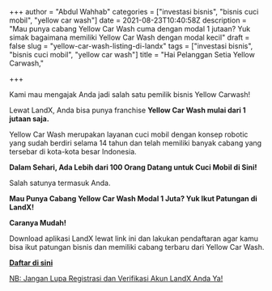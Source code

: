 +++
author = "Abdul Wahhab"
categories = ["investasi bisnis", "bisnis cuci mobil", "yellow car wash"]
date = 2021-08-23T10:40:58Z
description = "Mau punya cabang Yellow Car Wash cuma dengan modal 1 jutaan? Yuk simak bagaimana memiliki Yellow Car Wash dengan modal kecil"
draft = false
slug = "yellow-car-wash-listing-di-landx"
tags = ["investasi bisnis", "bisnis cuci mobil", "yellow car wash"]
title = "Hai Pelanggan Setia Yellow Carwash,"

+++


Kami mau mengajak Anda jadi salah satu pemilik bisnis Yellow Carwash!

Lewat LandX, Anda bisa punya franchise **Yellow Car Wash mulai dari 1 jutaan saja.**

Yellow Car Wash merupakan layanan cuci mobil dengan konsep robotic yang sudah berdiri selama 14 tahun dan telah memiliki banyak cabang yang tersebar di kota-kota besar Indonesia.

**Dalam Sehari, Ada Lebih dari 100 Orang Datang untuk Cuci Mobil di Sini!**

Salah satunya termasuk Anda.

**Mau Punya Cabang Yellow Car Wash Modal 1 Juta? Yuk Ikut Patungan di LandX!**

**Caranya Mudah!**

Download aplikasi LandX lewat link ini dan lakukan pendaftaran agar kamu bisa ikut patungan bisnis dan memiliki cabang terbaru dari Yellow Car Wash.

**[Daftar di sini](https://play.google.com/store/apps/details?id=store.numoney.landxapp)**

[NB: Jangan Lupa Registrasi dan Verifikasi Akun LandX Anda Ya!](https://play.google.com/store/apps/details?id=store.numoney.landxapp)

